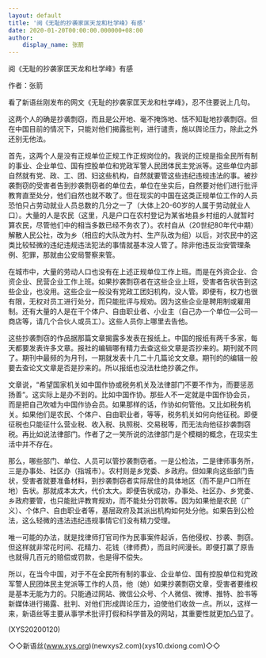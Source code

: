 ```yaml
---
layout: default
title: '阅《无耻的抄袭家匡天龙和杜学峰》有感'
date: 2020-01-20T00:00:00.000000+08:00
author:
    display_name: 张箭
---
```


阅《无耻的抄袭家匡天龙和杜学峰》有感

作者：张箭

看了新语丝刚发布的网文《无耻的抄袭家匡天龙和杜学峰》，忍不住要说上几句。

这两个人的确是抄袭剽窃，而且是公开地、毫不掩饰地、恬不知耻地抄袭剽窃。但在中国目前的情况下，只能对他们揭露批判，进行谴责，施以舆论压力，除此之外还别无他法。

首先，这两个人是没有正规单位正规工作正规岗位的。我说的正规是指全民所有制的事业、企业单位、国有控股单位和党政军警人民团体民主党派等。这些单位内部自然就有党、政、工、团、妇这些机构，自然就要管这些违纪违规违法的事。被抄袭剽窃的受害者告到抄袭剽窃者的单位去，单位在坐实后，自然要对他们进行批评教育直至处分，他们自然也就不敢了。但在现实的中国在这类正规单位工作的人员恐怕只占劳动就业人员总数的几分之一了（大体上20-60岁的人属于劳动就业人口）。大量的人是农民（这里，凡是户口在农村登记为某省地县乡村组的人就暂时算农民，尽管他们中的相当多数已经不务农了）。农村自从（20世纪80年代中期）解散人民公社，改为乡（相应的大队改为村、生产队改为组）以后，对农民中的这类比较轻微的违纪违规违法犯法的事情就基本没人管了。除非他违反治安管理条例、犯罪，那就由公安局警察来管。

在城市中，大量的劳动人口也没有在上述正规单位工作上班。而是在外资企业、合资企业、民营企业工作上班。如果抄袭剽窃者在这些企业上班，受害者告状告到这些企业，也没用。这些企业一般没有党政工团妇机构，没人管。即便有，权力也很有限，无权对员工进行处分，而只能批评与规劝。因为这些企业是聘用制或雇用制。还有大量的人是在干个体户、自由职业者、小业主（自己办一个单位—公司—商店等，请几个合伙人或员工）。这些人员你上哪里去告他。

这些抄袭剽窃的作品据那篇文章揭露多发表在报纸上。中国的报纸有两千多家，每天都要发表许多文章。报社的编辑哪有精力去查这些文章是否抄来的。期刊就不同了。期刊中最频的为月刊，一期就发表十几二十几篇论文文章。期刊的的编辑一般要去查论文文章是否是抄来的。所以报纸也没法杜绝抄袭之作。

文章说，“希望国家机关如中国作协或税务机关及法律部门不要不作为，而要惩恶扬善“。这实际上是办不到的。比如中国作协。那些人不一定就是中国作协会员，而是把自己吹嘘为中国作协会员。如果那样的话，作协如何管他。又比如税务机关。如果他们是农民、个体户、自由职业者，等等，税务机关如何向他征税。即便征税也只能征什么营业税、收入税、执照税、交易税等，而无法向他征抄袭剽窃税。再比如说法律部门。作者了之一笑所说的法律部门是个模糊的概念，在现实生活中并不存在。

那么，哪些部门、单位、人员可以管抄袭剽窃者。一是公检法，二是律师事务所，三是办事处、社区办（指城市）。农村则是乡党委、乡政府。但如果向这些部门告状，受害者就要准备材料，到抄袭剽窃者实际居住的具体地区（而不是户口所在地）告状。那就成本太大，代价太大。即便告状成功，办事处、社区办、乡党委、乡政府要管，也只能批评教育规劝，而不能处分罚款等。因为如果他是农民（广义）、个体户、自由职业者等，基层政府及其派出机构如何处分他。如果告到公检法，这么轻微的违法违纪违规事情它们没有精力受理。

唯一可能的办法，就是找律师打官司作为民事案件起诉，告他侵权、抄袭、剽窃。但这样就非常花时间、花精力、花钱（律师费），而且时间漫长。即便打赢了原告也就得几百元的赔偿或罚款，也是得不偿失。

所以，在当今中国，对于不在全民所有制的事业、企业单位、国有控股单位和党政军警人民团体民主党派等工作的人员，他（她）如果抄袭剽窃文章，受害者要维权是基本无能为力的。只能通过网站、微信公众号、个人微信、微博、推特、脸书等新媒体进行揭露、批判、对他们形成舆论压力，迫使他们收敛一点。所以，这样一来，新语丝等主要从事学术批评打假和科学普及的网站，其重要性就更加凸显了。

(XYS20200120)

◇◇新语丝(www.xys.org)(newxys2.com)(xys10.dxiong.com)◇◇

